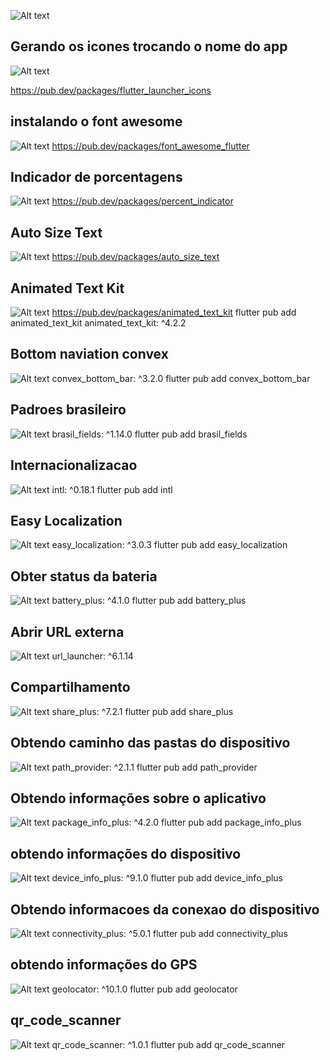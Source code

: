 ![Alt text](image.png)

## Gerando os icones trocando o nome do app

![Alt text](image-1.png)

https://pub.dev/packages/flutter_launcher_icons

## instalando o font awesome
![Alt text](image-2.png)
https://pub.dev/packages/font_awesome_flutter

## Indicador de porcentagens
![Alt text](image-3.png)
https://pub.dev/packages/percent_indicator

## Auto Size Text
![Alt text](image-4.png)
https://pub.dev/packages/auto_size_text


## Animated Text Kit
![Alt text](image-5.png)
https://pub.dev/packages/animated_text_kit
flutter pub add animated_text_kit
animated_text_kit: ^4.2.2

## Bottom naviation convex
![Alt text](image-6.png)
convex_bottom_bar: ^3.2.0
flutter pub add convex_bottom_bar

## Padroes brasileiro 
![Alt text](image-7.png)
brasil_fields: ^1.14.0
flutter pub add brasil_fields

## Internacionalizacao
![Alt text](image-8.png)
intl: ^0.18.1
flutter pub add intl

## Easy Localization
![Alt text](image-9.png)
easy_localization: ^3.0.3
flutter pub add easy_localization

## Obter status da bateria
![Alt text](image-10.png)
battery_plus: ^4.1.0
flutter pub add battery_plus


## Abrir URL externa
![Alt text](image-11.png)
url_launcher: ^6.1.14


## Compartilhamento
![Alt text](image-12.png)
share_plus: ^7.2.1
flutter pub add share_plus

## Obtendo caminho das pastas do dispositivo
![Alt text](image-13.png)
path_provider: ^2.1.1
flutter pub add path_provider


## Obtendo informações sobre o aplicativo
![Alt text](image-14.png)
package_info_plus: ^4.2.0
flutter pub add package_info_plus


## obtendo informações do dispositivo
![Alt text](image-15.png)
device_info_plus: ^9.1.0
flutter pub add device_info_plus

## Obtendo informacoes da conexao do dispositivo
![Alt text](image-16.png)
connectivity_plus: ^5.0.1
flutter pub add connectivity_plus


## obtendo informações do GPS
![Alt text](image-17.png)
geolocator: ^10.1.0
flutter pub add geolocator

## qr_code_scanner
![Alt text](image-18.png)
qr_code_scanner: ^1.0.1
flutter pub add qr_code_scanner

